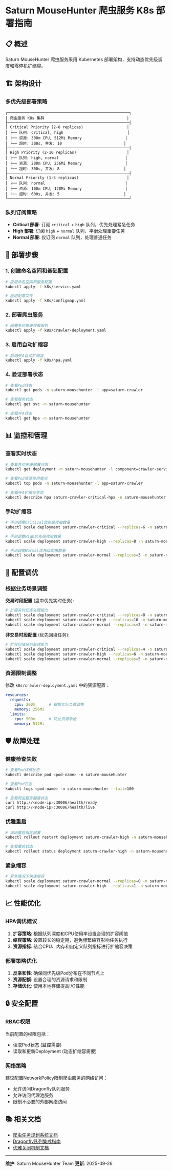 # Saturn MouseHunter 爬虫服务 K8s 部署指南

## 📋 概述

Saturn MouseHunter 爬虫服务采用 Kubernetes 部署架构，支持动态优先级调度和零停机扩缩容。

## 🏗️ 架构设计

### 多优先级部署策略

```
┌─────────────────────────────────────────────────────┐
│ 爬虫服务 K8s 集群                                    │
├─────────────────────────────────────────────────────┤
│ Critical Priority (2-8 replicas)                   │
│ ├── 队列: critical, high                            │
│ ├── 资源: 300m CPU, 512Mi Memory                   │
│ └── 超时: 300s, 并发: 10                           │
├─────────────────────────────────────────────────────┤
│ High Priority (2-10 replicas)                      │
│ ├── 队列: high, normal                             │
│ ├── 资源: 200m CPU, 256Mi Memory                   │
│ └── 超时: 300s, 并发: 8                            │
├─────────────────────────────────────────────────────┤
│ Normal Priority (1-5 replicas)                     │
│ ├── 队列: normal                                   │
│ ├── 资源: 100m CPU, 128Mi Memory                   │
│ └── 超时: 600s, 并发: 5                            │
└─────────────────────────────────────────────────────┘
```

### 队列订阅策略

- **Critical 部署**: 订阅 `critical` + `high` 队列，优先处理紧急任务
- **High 部署**: 订阅 `high` + `normal` 队列，平衡处理重要任务
- **Normal 部署**: 仅订阅 `normal` 队列，处理普通任务

## 🚀 部署步骤

### 1. 创建命名空间和基础配置

```bash
# 应用命名空间和服务配置
kubectl apply -f k8s/service.yaml

# 应用配置文件
kubectl apply -f k8s/configmap.yaml
```

### 2. 部署爬虫服务

```bash
# 部署多优先级爬虫服务
kubectl apply -f k8s/crawler-deployment.yaml
```

### 3. 启用自动扩缩容

```bash
# 启用HPA自动扩缩容
kubectl apply -f k8s/hpa.yaml
```

### 4. 验证部署状态

```bash
# 查看Pod状态
kubectl get pods -n saturn-mousehunter -l app=saturn-crawler

# 查看服务状态
kubectl get svc -n saturn-mousehunter

# 查看HPA状态
kubectl get hpa -n saturn-mousehunter
```

## 📊 监控和管理

### 查看实时状态

```bash
# 查看各优先级部署状态
kubectl get deployment -n saturn-mousehunter -l component=crawler-service

# 查看Pod资源使用情况
kubectl top pods -n saturn-mousehunter -l app=saturn-crawler

# 查看HPA扩缩容状态
kubectl describe hpa saturn-crawler-critical-hpa -n saturn-mousehunter
```

### 手动扩缩容

```bash
# 手动调整Critical优先级爬虫数量
kubectl scale deployment saturn-crawler-critical --replicas=6 -n saturn-mousehunter

# 手动调整High优先级爬虫数量
kubectl scale deployment saturn-crawler-high --replicas=8 -n saturn-mousehunter

# 手动调整Normal优先级爬虫数量
kubectl scale deployment saturn-crawler-normal --replicas=3 -n saturn-mousehunter
```

## 🔧 配置调优

### 根据业务场景调整

**交易时段配置** (盘中优先实时任务):
```bash
# 扩容实时任务处理能力
kubectl scale deployment saturn-crawler-critical --replicas=8 -n saturn-mousehunter
kubectl scale deployment saturn-crawler-high --replicas=10 -n saturn-mousehunter
kubectl scale deployment saturn-crawler-normal --replicas=2 -n saturn-mousehunter
```

**非交易时段配置** (优先回填任务):
```bash
# 扩容回填任务处理能力
kubectl scale deployment saturn-crawler-critical --replicas=4 -n saturn-mousehunter
kubectl scale deployment saturn-crawler-high --replicas=6 -n saturn-mousehunter
kubectl scale deployment saturn-crawler-normal --replicas=5 -n saturn-mousehunter
```

### 资源限制调整

修改 `k8s/crawler-deployment.yaml` 中的资源配置：

```yaml
resources:
  requests:
    cpu: 200m      # 根据实际负载调整
    memory: 256Mi
  limits:
    cpu: 500m      # 防止资源争抢
    memory: 512Mi
```

## 🛡️ 故障处理

### 健康检查失败

```bash
# 查看Pod详细状态
kubectl describe pod <pod-name> -n saturn-mousehunter

# 查看Pod日志
kubectl logs <pod-name> -n saturn-mousehunter --tail=100

# 查看爬虫服务健康状态
curl http://<node-ip>:30006/health/ready
curl http://<node-ip>:30006/health/live
```

### 优雅重启

```bash
# 滚动重启指定部署
kubectl rollout restart deployment saturn-crawler-high -n saturn-mousehunter

# 查看重启状态
kubectl rollout status deployment saturn-crawler-high -n saturn-mousehunter
```

### 紧急缩容

```bash
# 紧急情况下快速缩容
kubectl scale deployment saturn-crawler-normal --replicas=0 -n saturn-mousehunter
kubectl scale deployment saturn-crawler-high --replicas=1 -n saturn-mousehunter
```

## 📈 性能优化

### HPA调优建议

1. **扩容策略**: 根据队列深度和CPU使用率设置合理的扩容阈值
2. **缩容策略**: 设置较长的稳定期，避免频繁缩容影响任务执行
3. **资源指标**: 结合CPU、内存和自定义队列指标进行扩缩容决策

### 部署策略优化

1. **反亲和性**: 确保同优先级Pod分布在不同节点上
2. **资源配额**: 设置合理的资源请求和限制
3. **存储优化**: 使用本地存储提高I/O性能

## 🔒 安全配置

### RBAC权限

当前配置的权限包括：
- 读取Pod状态 (监控需要)
- 读取和更新Deployment (动态扩缩容需要)

### 网络策略

建议配置NetworkPolicy限制爬虫服务的网络访问：
- 允许访问Dragonfly队列服务
- 允许访问代理池服务
- 限制不必要的外部网络访问

## 📚 相关文档

- [爬虫任务规划系统文档](../saturn-mousehunter-market-data/docs/crawler_plans/)
- [Dragonfly队列集成指南](./dragonfly-integration.md)
- [优雅关闭机制文档](./graceful-shutdown.md)

---

**维护**: Saturn MouseHunter Team
**更新**: 2025-09-26